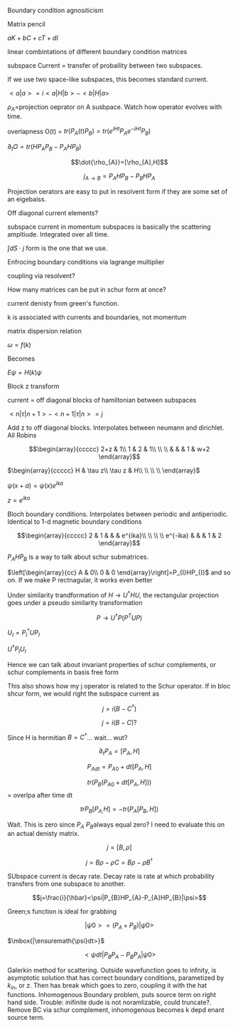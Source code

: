 Boundary condition agnositicism

Matrix pencil

$aK+bC+cT+dI$

linear combintations of different boundary condition matrices

subspace Current = transfer of probaility between two subspaces.

If we use two space-like subspaces, this becomes standard current.

$<a|a>=i<a|H|b>-<b|H|a>$

$\rho_{A}=$projection oeprator on A susbpace. Watch how operator evolves
with time.

overlapness O(t) = $tr(P_{A}(t)P_{B})=tr(e^{iHt}P_{A}e^{-iHt}P_{B})$

$\partial_{t}O=tr(HP_{A}P_{B}-P_{A}HP_{B})$

$$\dot{\rho_{A}}=[\rho_{A},H]$$

$$j_{A\rightarrow B}=P_{A}HP_{B}-P_{B}HP_{A}$$

Projection oerators are easy to put in resolvent form if they are some
set of an eigebaiss.

Off diagonal current elements?

subspace current in momentum subspaces is basically the scattering
ampltiude. Integrated over all time.

$\int dS\cdot j$ form is the one that we use.

Enfrocing boundary conditions via lagrange multiplier

coupling via resolvent?

How many matrices can be put in schur form at once?

current denisty from green's function.

k is associated with currents and boundaries, not momentum

matrix dispersion relation

$\omega=f(k)$

Becomes

$E\psi=H(k)\psi$

Block z transform

current = off diagonal blocks of hamiltonian between subspaces

$<n|\tau|n+1>-<n+1|\tau|n>=j$

Add z to off diagonal blocks. Interpolates between neumann and
dirichlet. All Robins

$$\begin{array}{ccccc}
2+z & 1\\
1 & 2 & 1\\
\\
\\
 &  &  & 1 & w+2
\end{array}$$

$\begin{array}{ccccc}
H & \tau z\\
\tau z & H\\
\\
\\
\\
\end{array}$

$\psi(x+a)=\psi(x)e^{ika}$

$z=e^{ika}$

Bloch boundary conditions. Interpolates between periodic and
antiperiodic. Identical to 1-d magnetic boundary conditions

$$\begin{array}{ccccc}
2 & 1 &  &  & e^{ika}\\
\\
\\
\\
e^{-ika} &  &  & 1 & 2
\end{array}$$

$P_{A}HP_{B}$ is a way to talk about schur submatrices.

$\left[\begin{array}{cc}
A & 0\\
0 & 0
\end{array}\right]=P_{I}HP_{I}$ and so on. If we make P rectnagular, it
works even better

Under similarity trandformation of $H\rightarrow U^{\dagger}HU$, the
rectangular projection goes under a pseudo similarity transformation

$$P\rightarrow U^{\dagger}P(P^{T}UP)$$

$U_{I}=P_{I}^{\dagger}UP_{I}$

$U^{\dagger}P_{I}U_{I}$

Hence we can talk about invariant properties of schur complements, or
schur complements in basis free form

This also shows how my j operator is related to the Schur operator. If
in bloc shcur form, we would right the subspace current as

$$j=i(B-C^{\dagger})$$

$$j=i(B-C)?$$

Since H is hermitian $B=C^{\dagger}$\... wait\... wut?

$$\partial_{t}P_{A}=[P_{A},H]$$

$$P_{Adt}=P_{A0}+dt[P_{A},H]$$

$$tr(P_{B}(P_{A0}+dt[P_{A},H]))$$ = overlpa after time dt

$$trP_{B}[P_{A,}H]=-tr(P_{A}[P_{B},H])$$

Wait. This is zero since $P_{A}$ $P_{B}$always equal zero? I need to
evaluate this on an actual denisty matrix.

$$j=[B,\rho]$$

$$j=B\rho-\rho C=B\rho-\rho B^{\dagger}$$

SUbspace current is decay rate. Decay rate is rate at which probability
transfers from one subspace to another.

$$j=\frac{i}{\hbar}<\psi|P_{B}HP_{A}-P_{A}HP_{B}|\psi>$$

Green;s function is ideal for grabbing

$$|\psi0>=(P_{A}+P_{B})|\psi0>$$

$\mbox{|\ensuremath{\psi}dt>}$

$$<\psi dt|P_{B}P_{A}-P_{B}P_{A}|\psi0>$$

Galerkin method for scattering. Outside wavefunction goes to infnity, is
asymptotic solution that has correct boundary conditions, parametized by
$k_{in}$, or z. Then has break which goes to zero, coupling it with the
hat functions. Inhomogenous Boundary problem, puts source term on right
hand side. Trouble: inifinite dude is not noramlizable, could truncate?.
Remove BC via schur complement, inhomogenous becomes k depd enant source
term.
